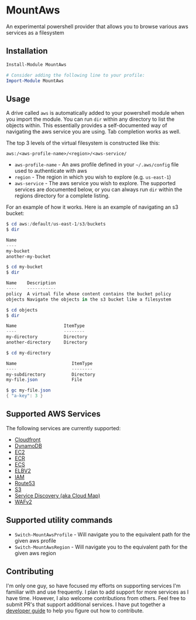 # MountAws
An experimental powershell provider that allows you to browse various aws services as a filesystem

## Installation

```powershell
Install-Module MountAws

# Consider adding the following line to your profile:
Import-Module MountAws
```

## Usage

A drive called `aws` is automatically added to your powershell module when you import the module.
You can run `dir` within any directory to list the objects within. This essentially provides a self-documented way
of navigating the aws service you are using. Tab completion works as well.

The top 3 levels of the virtual filesystem is constructed like this:

```
aws:/<aws-profile-name>/<region>/<aws-service/
```

 * `aws-profile-name` - An aws profile defined in your `~/.aws/config` file used to authenticate with aws
 * `region` - The region in which you wish to explore (e.g. `us-east-1`)
 * `aws-service` - The aws service you wish to explore. The supported services are documented below, or you can always run `dir` within the regions directory for a complete listing.

For an example of how it works. Here is an example of navigating an s3 bucket:

```powershell
$ cd aws:/default/us-east-1/s3/buckets
$ dir

Name
----
my-bucket
another-my-bucket

$ cd my-bucket
$ dir

Name    Description
----    -----------
policy  A virtual file whose content contains the bucket policy
objects Navigate the objects in the s3 bucket like a filesystem

$ cd objects
$ dir

Name                  ItemType
----                  --------
my-directory          Directory
another-directory     Directory

$ cd my-directory

Name                     ItemType
----                     --------
my-subdirectory          Directory
my-file.json             File

$ gc my-file.json
{ "a-key": 3 }
```

## Supported AWS Services

The following services are currently supported:

 * [Cloudfront](docs/Services/Cloudfront.md)
 * [DynamoDB](docs/Services/DynamoDb.md)
 * [EC2](docs/Services/EC2.md)
 * [ECR](docs/Services/ECR.md)
 * [ECS](docs/Services/ECS.md)
 * [ELBV2](docs/Services/ELBV2.md)
 * [IAM](docs/Services/IAM.md)
 * [Route53](docs/Services/Route53.md)
 * [S3](docs/Services/S3.md)
 * [Service Discovery (aka Cloud Map)](docs/Services/ServiceDiscovery.md)
 * [WAFv2](docs/Services/WAFv2.md)

## Supported utility commands

 * `Switch-MountAwsProfile` - Will navigate you to the equivalent path for the given aws profile
 * `Switch-MountAwsRegion` - Will navigate you to the equivalent path for the given aws region

## Contributing

I'm only one guy, so have focused my efforts on supporting services I'm familiar with and use frequently. I plan to add support for more services as I have time. However, I also welcome contributions from others. Feel free to submit PR's that support additional services. I have put together a [developer guide](docs/DeveloperGuide.md) to help you figure out how to contribute.